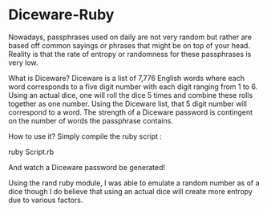 # Diceware-Ruby

Nowadays, passphrases used on daily are not very random but rather are 
based off common sayings or phrases that might be on top of your head. Reality
is that the rate of entropy or randomness for these passphrases is very low.

What is Diceware?
Diceware is a list of 7,776 English words where each word corresponds to a five
digit number with each digit ranging from 1 to 6. Using an actual dice, one will
roll the dice 5 times and combine these rolls together as one number. Using the 
Diceware list, that 5 digit number will correspond to a word. The strength of a 
Diceware password is contingent on the number of words the passphrase contains. 

How to use it?
Simply compile the ruby script : 

ruby Script.rb 

And watch a Diceware password be generated! 

Using the rand ruby module, I was able to emulate a random number as of a dice though
I do believe that using an actual dice will create more entropy due to various factors.